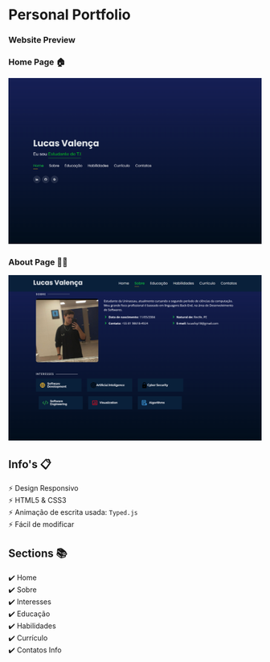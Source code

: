 # Personal Portfolio 

### Website Preview
### Home Page 🏠

<img src="website_images/PaginaInicial.png" width="900">


### About Page 👨‍⚖️
<img src="website_images/PaginaAboutMe.png" width="900">


## Info's 📋
⚡️ Design Responsivo\
⚡️ HTML5 & CSS3\
⚡️ Animação de escrita usada: `Typed.js`\
⚡️ Fácil de modificar


## Sections 📚
✔️ Home\
✔️ Sobre\
✔️ Interesses\
✔️ Educação\
✔️ Habilidades\
✔️ Currículo\
✔️ Contatos Info
